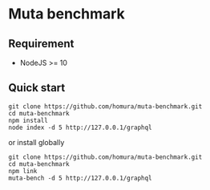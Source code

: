 # Muta benchmark

## Requirement

- NodeJS >= 10

## Quick start

```shell
git clone https://github.com/homura/muta-benchmark.git
cd muta-benchmark
npm install
node index -d 5 http://127.0.0.1/graphql
```

or install globally

```
git clone https://github.com/homura/muta-benchmark.git
cd muta-benchmark
npm link
muta-bench -d 5 http://127.0.0.1/graphql
```